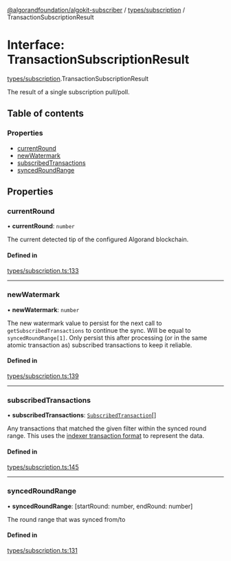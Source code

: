[@algorandfoundation/algokit-subscriber](../README.md) / [types/subscription](../modules/types_subscription.md) / TransactionSubscriptionResult

# Interface: TransactionSubscriptionResult

[types/subscription](../modules/types_subscription.md).TransactionSubscriptionResult

The result of a single subscription pull/poll.

## Table of contents

### Properties

- [currentRound](types_subscription.TransactionSubscriptionResult.md#currentround)
- [newWatermark](types_subscription.TransactionSubscriptionResult.md#newwatermark)
- [subscribedTransactions](types_subscription.TransactionSubscriptionResult.md#subscribedtransactions)
- [syncedRoundRange](types_subscription.TransactionSubscriptionResult.md#syncedroundrange)

## Properties

### currentRound

• **currentRound**: `number`

The current detected tip of the configured Algorand blockchain.

#### Defined in

[types/subscription.ts:133](https://github.com/algorandfoundation/algokit-subscriber-ts/blob/main/src/types/subscription.ts#L133)

___

### newWatermark

• **newWatermark**: `number`

The new watermark value to persist for the next call to
`getSubscribedTransactions` to continue the sync.
Will be equal to `syncedRoundRange[1]`. Only persist this
after processing (or in the same atomic transaction as)
subscribed transactions to keep it reliable.

#### Defined in

[types/subscription.ts:139](https://github.com/algorandfoundation/algokit-subscriber-ts/blob/main/src/types/subscription.ts#L139)

___

### subscribedTransactions

• **subscribedTransactions**: [`SubscribedTransaction`](../modules/types_subscription.md#subscribedtransaction)[]

Any transactions that matched the given filter within
the synced round range. This uses the [indexer transaction
format](https://developer.algorand.org/docs/rest-apis/indexer/#transaction)
to represent the data.

#### Defined in

[types/subscription.ts:145](https://github.com/algorandfoundation/algokit-subscriber-ts/blob/main/src/types/subscription.ts#L145)

___

### syncedRoundRange

• **syncedRoundRange**: [startRound: number, endRound: number]

The round range that was synced from/to

#### Defined in

[types/subscription.ts:131](https://github.com/algorandfoundation/algokit-subscriber-ts/blob/main/src/types/subscription.ts#L131)

